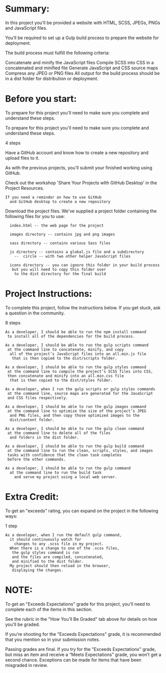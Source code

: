 # Summary:

  In this project you’ll be provided a website with
   HTML, SCSS, JPEGs, PNGs and JavaScript files.

  You’ll be required to set up a Gulp build process
   to prepare the website for deployment.

  The build process must fulfill the following criteria:

  Concatenate and minify the JavaScript files
  Compile SCSS into CSS in a concatenated and minified file
  Generate JavaScript and CSS source maps
  Compress any JPEG or PNG files
  All output for the build process should be in a dist folder for distribution or deployment.

# Before you start:

  To prepare for this project you'll need to make sure you complete and understand these steps.

  To prepare for this project you'll need to make sure you complete and understand these steps.

  4 steps

  Have a GitHub account
    and know how to create a new repository
    and upload files to it.

  As with the previous projects,
    you'll submit your finished working using GitHub.

  Check out the workshop 'Share Your Projects wIth GitHub Desktop'
    in the Project Resources.

    If you need a reminder on how to use GitHub
      and GitHub desktop to create a new repository

  Download the project files.
  We've supplied a project folder
   containing the following files for you to use:

      index.html -- the web page for the project

      images directory -- contains jpg and png images

      sass directory -- contains various Sass files

      js directory -- contains a global.js file and a subdirectory
        --  circle -- with two other helper JavaScript files

      icons directory -- you can ignore this folder in your build process
       but you will need to copy this folder over
        to the dist directory for the final build

# Project Instructions:

  To complete this project, follow the instructions below.
    If you get stuck, ask a question in the community.

  8 steps

    As a developer, I should be able to run the npm install command
     to install all of the dependencies for the build process.

    As a developer, I should be able to run the gulp scripts command
     at the command line to concatenate, minify, and copy
      all of the project’s JavaScript files into an all.min.js file
       that is then copied to the dist/scripts folder.

    As a developer, I should be able to run the gulp styles command
     at the command line to compile the project’s SCSS files into CSS,
     then concatenate and minify into an all.min.css file
      that is then copied to the dist/styles folder.

    As a developer, when I run the gulp scripts or gulp styles commands
     at the command line, source maps are generated for the JavaScript
     and CSS files respectively.

    As a developer, I should be able to run the gulp images command
     at the command line to optimize the size of the project’s JPEG
      and PNG files, and then copy those optimized images to the
      dist/content folder.

    As a developer, I should be able to run the gulp clean command
     at the command line to delete all of the files
      and folders in the dist folder.

    As a developer, I should be able to run the gulp build command
     at the command line to run the clean, scripts, styles, and images
     tasks with confidence that the clean task completes
     before the other commands.

    As a developer, I should be able to run the gulp command
      at the command line to run the build task
        and serve my project using a local web server.

# Extra Credit:

  To get an "exceeds" rating, you can expand on the project in the following ways:

  1 step

    As a developer, when I run the default gulp command,
      it should continuously watch for
        changes to any .scss file in my project.
      When there is a change to one of the .scss files,
       the gulp styles command is run
       and the files are compiled, concatenated,
       and minified to the dist folder.
      My project should then reload in the browser,
       displaying the changes.

# NOTE:

  To get an "Exceeds Expectations" grade for this project,
   you'll need to complete each of the items in this section.

  See the rubric in the "How You'll Be Graded" tab above
   for details on how you'll be graded.

  If you’re shooting for the "Exceeds Expectations" grade,
   it is recommended that you mention so in your submission notes.

  Passing grades are final.
   If you try for the "Exceeds Expectations" grade,
    but miss an item and receive a “Meets Expectations” grade,
    you won’t get a second chance.
    Exceptions can be made for items that have been misgraded in review.
